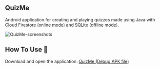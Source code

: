 ## QuizMe

Android application for creating and playing quizzes made using Java with Cloud Firestore (online mode) and SQLite (offline mode).

![QuizMe-screenshots](https://user-images.githubusercontent.com/44180058/128637702-a771cb15-d151-4885-8e29-2bae8f84b0b4.jpeg)


## How To Use :wrench:

Download and open the application: [QuizMe (Debug APK file)](https://drive.google.com/file/d/1SQ-X7k3a4eR9nnXVKQTDSY-1RAFwjhYd/view?usp=sharing)
